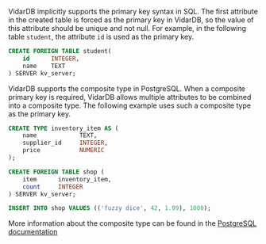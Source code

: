 VidarDB implicitly supports the primary key syntax in SQL. The first attribute in the created table is forced as the primary key in VidarDB, so the value of this attribute should be unique and not null. For example, in the following table `student`, the attribute `id` is used as the primary key.

```sql
CREATE FOREIGN TABLE student(
    id      INTEGER, 
    name    TEXT
) SERVER kv_server;
```

VidarDB supports the composite type in PostgreSQL. When a composite primary key is required, VidarDB allows multiple attributes to be combined into a composite type. The following example uses such a composite type as the primary key.

```sql
CREATE TYPE inventory_item AS (
    name            TEXT,
    supplier_id     INTEGER,
    price           NUMERIC
);

CREATE FOREIGN TABLE shop (
    item      inventory_item,
    count     INTEGER
) SERVER kv_server;

INSERT INTO shop VALUES (('fuzzy dice', 42, 1.99), 1000);
```

More information about the composite type can be found in the [PostgreSQL documentation](https://www.postgresql.org/docs/11/rowtypes.html)
